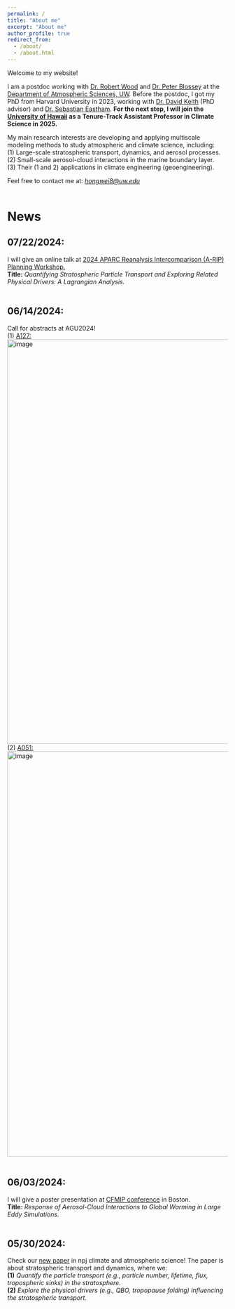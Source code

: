 ```yaml
---
permalink: /
title: "About me"
excerpt: "About me"
author_profile: true
redirect_from:
  - /about/
  - /about.html
---
```


Welcome to my website! <br />

I am a postdoc working with [Dr. Robert Wood](https://atmos.uw.edu/faculty-and-research/core-faculty/robert-wood/) and [Dr. Peter Blossey](https://atmos.uw.edu/faculty-and-research/core-faculty/peter-blossey/) at the [Department of Atmospheric Sciences, UW](https://atmos.uw.edu/faculty-and-research/postdoctoral-researchers/). Before the postdoc, I got my PhD from Harvard University in 2023, working with [Dr. David Keith](https://keith.seas.harvard.edu/people/david-keith) (PhD advisor) and [Dr. Sebastian Eastham](https://globalchange.mit.edu/about-us/personnel/eastham-sebastian). **For the next step, I will join the [University of Hawaii](https://www.soest.hawaii.edu/atmo/) as a Tenure-Track Assistant Professor in Climate Science in 2025.** <br />

My main research interests are developing and applying multiscale modeling methods to study atmospheric and climate science, including:  <br />
(1) Large-scale stratospheric transport, dynamics, and aerosol processes. <br />
(2) Small-scale aerosol-cloud interactions in the marine boundary layer. <br />
(3) Their (1 and 2) applications in climate engineering (geoengineering). <br />

Feel free to contact me at: *hongwei8@uw.edu* <br />
<br />

# News

## 07/22/2024: <br />
I will give an online talk at [2024 APARC Reanalysis Intercomparison (A-RIP) Planning Workshop.](https://s-rip.github.io/events/meeting2024/) <br />
**Title:** *Quantifying Stratospheric Particle Transport and Exploring Related Physical Drivers: A Lagrangian Analysis.* <br />
<br />

## 06/14/2024: <br />
Call for abstracts at AGU2024! <br />
(1) [A127:](https://agu.confex.com/agu/agu24/prelim.cgi/Session/224927) <br />
<img width="922" alt="image" src="https://github.com/hongwei8sun/hongwei8sun.github.io/assets/45275555/3c9802b2-7793-4b20-ab7e-88146444d43b"> <br />
(2) [A051:](https://agu.confex.com/agu/agu24/prelim.cgi/Session/224955) <br />
<img width="924" alt="image" src="https://github.com/hongwei8sun/hongwei8sun.github.io/assets/45275555/2d9fdc54-2496-4491-98d5-a9d5833226b6"> <br />
<br />

## 06/03/2024: <br />
I will give a poster presentation at [CFMIP conference](https://sites.bc.edu/cfmip2024/conference-program/) in Boston. <br />
**Title:** *Response of Aerosol-Cloud Interactions to Global Warming in Large Eddy Simulations.* <br />
<br />

## 05/30/2024: <br />
Check our [new paper](www.nature.com/articles/s41612-024-00664-8) in npj climate and atmospheric science! The paper is about stratospheric transport and dynamics, where we: <br />
**(1)** *Quantify the particle transport (e.g., particle number, lifetime, flux, tropospheric sinks) in the stratosphere.* <br />
**(2)** *Explore the physical drivers (e.g., QBO, tropopause folding) influencing the stratospheric transport.* <br />
<br />

